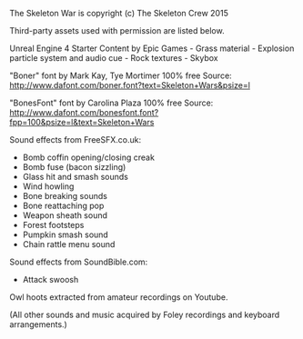 The Skeleton War is copyright (c) The Skeleton Crew 2015

Third-party assets used with permission are listed below.

Unreal Engine 4 Starter Content by Epic Games
    - Grass material
    - Explosion particle system and audio cue
    - Rock textures
    - Skybox

"Boner" font by Mark Kay, Tye Mortimer
100% free
Source: http://www.dafont.com/boner.font?text=Skeleton+Wars&psize=l

"BonesFont" font by Carolina Plaza
100% free
Source: http://www.dafont.com/bonesfont.font?fpp=100&psize=l&text=Skeleton+Wars

Sound effects from FreeSFX.co.uk:
- Bomb coffin opening/closing creak
- Bomb fuse (bacon sizzling)
- Glass hit and smash sounds
- Wind howling
- Bone breaking sounds
- Bone reattaching pop
- Weapon sheath sound
- Forest footsteps
- Pumpkin smash sound
- Chain rattle menu sound

Sound effects from SoundBible.com:
- Attack swoosh

Owl hoots extracted from amateur recordings on Youtube.

(All other sounds and music acquired by Foley recordings and keyboard arrangements.)




